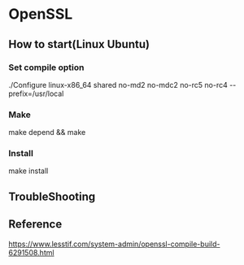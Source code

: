 # OpenSSL
## How to start(Linux Ubuntu)
### Set compile option
./Configure linux-x86_64 shared  no-md2 no-mdc2 no-rc5 no-rc4  --prefix=/usr/local

### Make
make depend && make

### Install
make install

## TroubleShooting

## Reference
https://www.lesstif.com/system-admin/openssl-compile-build-6291508.html
